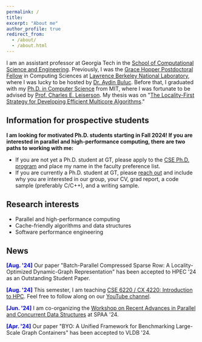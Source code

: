 ```yaml
---
permalink: /
title: 
excerpt: "About me"
author_profile: true
redirect_from: 
  - /about/
  - /about.html
---
```


I am an assistant professor at Georgia Tech in the [School of Computational Science and Engineering](https://cse.gatech.edu/). Previously, I was the [Grace Hopper Postdoctoral Fellow](https://cs.lbl.gov/careers/computing-fellowships/hopper-fellowship/) in Computing Sciences at [Lawrence Berkeley National Laboratory](https://cs.lbl.gov/), where I was lucky to be hosted by [Dr. Aydin Buluc](http://people.eecs.berkeley.edu/~aydin/). Before that, I graduated with my [Ph.D. in Computer Science](https://credentials.mit.edu/certificate/bce7086eacde5e259b95a31ef69cd6ad) from MIT, where I was fortunate to be advised by [Prof. Charles E. Leiserson](https://people.csail.mit.edu/cel/). My thesis was on "[The Locality-First Strategy for Developing Efficient Multicore Algorithms](https://hdl.handle.net/1721.1/143200)."

## Information for prospective students

**I am looking for motivated Ph.D. students starting in Fall 2024! If you are interested in parallel and high-performance computing, there are two paths to working with me:**

- If you are not yet a Ph.D. student at GT, please apply to the [CSE Ph.D. program](https://www.cc.gatech.edu/degree-programs/phd-computational-science-and-engineering) and place my name in the faculty preference list. 
- If you are currently a Ph.D. student at GT, please <a href = "mailto: hxu615@gatech.edu">reach out</a> and include why you are interested in our group, your CV, grad report, a code sample (preferably C/C++), and a writing sample.

## Research interests

- Parallel and high-performance computing
- Cache-friendly algorithms and data structures 
- Software performance engineering

## News
<span style="color:blue">**[Aug. '24]**</span> Our paper "Batch-Parallel Compressed Sparse Row: A Locality-Optimized Dynamic-Graph Representation" has been accepted to HPEC '24 as an Outstanding Student Paper.

<span style="color:blue">**[Aug. '24]**</span> This semester, I am teaching [CSE 6220 / CX 4220: Introduction to HPC](https://sites.gatech.edu/cse6220fall24/). Feel free to follow along on our [YouTube channel](https://www.youtube.com/channel/UC4ZPG8Hv8huWg181F6lHX_w). 

<span style="color:blue">**[Jun. '24]**</span> I am co-organizing the [Workshop on Recent Advances in Parallel and Concurrent Data Structures](https://sites.gatech.edu/spaa24datastr/) at SPAA '24.

<span style="color:blue">**[Apr. '24]**</span> Our paper "BYO: A Unified Framework for Benchmarking Large-Scale Graph Containers" has been accepted to VLDB '24.


